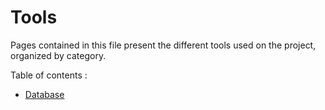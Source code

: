 # Tools

Pages contained in this file present the different tools used on the project, organized by category.

Table of contents :

- [Database](./db.md)
